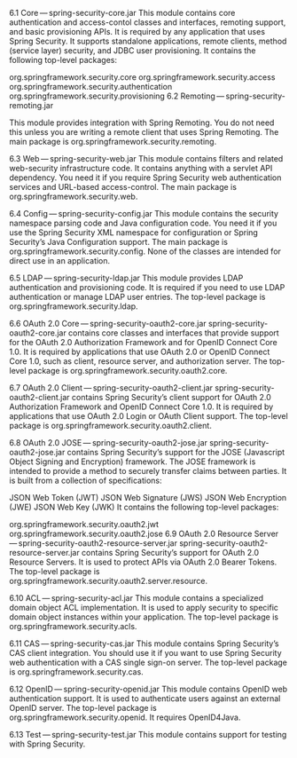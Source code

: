 6.1 Core — spring-security-core.jar
This module contains core authentication and access-contol classes and interfaces, remoting support, and basic provisioning APIs. It is required by any application that uses Spring Security. It supports standalone applications, remote clients, method (service layer) security, and JDBC user provisioning. It contains the following top-level packages:

org.springframework.security.core
org.springframework.security.access
org.springframework.security.authentication
org.springframework.security.provisioning
6.2 Remoting — spring-security-remoting.jar

This module provides integration with Spring Remoting. You do not need this unless you are writing a remote client that uses Spring Remoting. The main package is org.springframework.security.remoting.

6.3 Web — spring-security-web.jar
This module contains filters and related web-security infrastructure code. It contains anything with a servlet API dependency. You need it if you require Spring Security web authentication services and URL-based access-control. The main package is org.springframework.security.web.

6.4 Config — spring-security-config.jar
This module contains the security namespace parsing code and Java configuration code. You need it if you use the Spring Security XML namespace for configuration or Spring Security’s Java Configuration support. The main package is org.springframework.security.config. None of the classes are intended for direct use in an application.

6.5 LDAP — spring-security-ldap.jar
This module provides LDAP authentication and provisioning code. It is required if you need to use LDAP authentication or manage LDAP user entries. The top-level package is org.springframework.security.ldap.

6.6 OAuth 2.0 Core — spring-security-oauth2-core.jar
spring-security-oauth2-core.jar contains core classes and interfaces that provide support for the OAuth 2.0 Authorization Framework and for OpenID Connect Core 1.0. It is required by applications that use OAuth 2.0 or OpenID Connect Core 1.0, such as client, resource server, and authorization server. The top-level package is org.springframework.security.oauth2.core.

6.7 OAuth 2.0 Client — spring-security-oauth2-client.jar
spring-security-oauth2-client.jar contains Spring Security’s client support for OAuth 2.0 Authorization Framework and OpenID Connect Core 1.0. It is required by applications that use OAuth 2.0 Login or OAuth Client support. The top-level package is org.springframework.security.oauth2.client.

6.8 OAuth 2.0 JOSE — spring-security-oauth2-jose.jar
spring-security-oauth2-jose.jar contains Spring Security’s support for the JOSE (Javascript Object Signing and Encryption) framework. The JOSE framework is intended to provide a method to securely transfer claims between parties. It is built from a collection of specifications:

JSON Web Token (JWT)
JSON Web Signature (JWS)
JSON Web Encryption (JWE)
JSON Web Key (JWK)
It contains the following top-level packages:

org.springframework.security.oauth2.jwt
org.springframework.security.oauth2.jose
6.9 OAuth 2.0 Resource Server — spring-security-oauth2-resource-server.jar
spring-security-oauth2-resource-server.jar contains Spring Security’s support for OAuth 2.0 Resource Servers. It is used to protect APIs via OAuth 2.0 Bearer Tokens. The top-level package is org.springframework.security.oauth2.server.resource.

6.10 ACL — spring-security-acl.jar
This module contains a specialized domain object ACL implementation. It is used to apply security to specific domain object instances within your application. The top-level package is org.springframework.security.acls.

6.11 CAS — spring-security-cas.jar
This module contains Spring Security’s CAS client integration. You should use it if you want to use Spring Security web authentication with a CAS single sign-on server. The top-level package is org.springframework.security.cas.

6.12 OpenID — spring-security-openid.jar
This module contains OpenID web authentication support. It is used to authenticate users against an external OpenID server. The top-level package is org.springframework.security.openid. It requires OpenID4Java.

6.13 Test — spring-security-test.jar
This module contains support for testing with Spring Security.